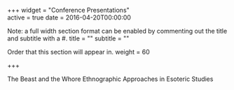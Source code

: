 +++
widget = "Conference Presentations"  
active = true
date = 2016-04-20T00:00:00

Note: a full width section format can be enabled by commenting out the title and subtitle with a #.
title = "" subtitle = ""

Order that this section will appear in.
weight = 60

+++

The Beast and the Whore Ethnographic Approaches in Esoteric Studies

